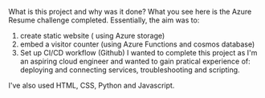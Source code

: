 What is this project and why was it done?
What you see here is the Azure Resume challenge completed. Essentially, the aim was to:
1) create static website ( using Azure storage)
2) embed a visitor counter (using Azure Functions and cosmos database)
3) Set up CI/CD workflow (Github)
I wanted to complete this project as I'm an aspiring cloud engineer and wanted to gain pratical experience of: deploying and connecting services, troubleshooting and scripting.

I've also used HTML, CSS, Python and Javascript.
